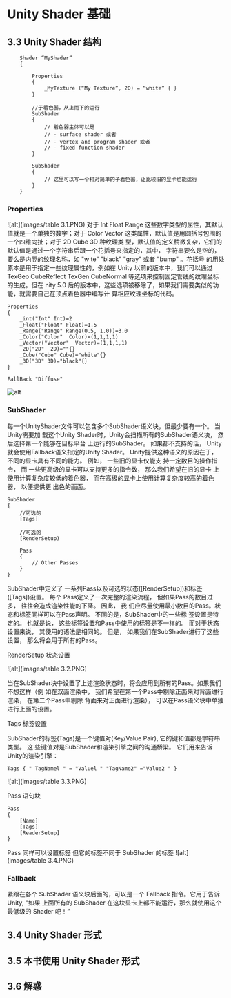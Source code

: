 # Unity Shader 基础

## 3.3 Unity Shader 结构

```
    Shader “MyShader” 
    {

        Properties 
        {
            _MyTexture (“My Texture”, 2D) = “white” { }
        }

        //子着色器，从上而下的运行
        SubShader 
        {
            // 着色器主体可以是
            // - surface shader 或者
            // - vertex and program shader 或者
            // - fixed function shader
        }

        SubShader 
        {
            // 这里可以写一个相对简单的子着色器，让比较旧的显卡也能运行
        }
    }
```
### Properties
![alt](images/table 3.1.PNG)
对于 Int Float Range 这些数字类型的屈性，其默认值就是一个单独的数字；对于 Color
Vector 这类属性，默认值是用圆括号包围的一个四维向扯；对于 2D Cube 3D 种纹理类
型，默认值的定义稍微复杂，它们的默认值是通过一个字符串后跟一个花括号来指定的，其中，
字符串要么是空的，要么是内翌的纹理名称，如 "w te" "black" "gray" 或者 "bump" 。花括号
的用处原本是用于指定一些纹理属性的，例如在 Unity 以前的版本中，我们可以通过 TexGeo
CubeReflect TexGen CubeNormal 等选项来控制固定管线的纹理坐标的生成。但在 nity 5.0
后的版本中，这些选项被移除了，如果我们需要类似的功能，就需要自己在顶点着色器中编写计
算相应纹理坐标的代码。

    Properties
    {
        _int("Int" Int)=2
        _Float("Float" Float)=1.5
        _Range("Range" Range(0.5, 1.0))=3.0
        _Color("Color"  Color)=(1,1,1,1)
        _Vector("Vector"  Vector)=(1,1,1,1)
        _2D("2D"  2D)=""{}
        _Cube("Cube" Cube)="white"{}
        _3D("3D" 3D)="black"{}
    }

    FallBack "Diffuse"

![alt](images/3.8.PNG)

### SubShader

每一个UnityShader文件可以包含多个SubShader语义块，但最少要有一个。 当Unity需要加
载这个Unity Shader时，Unity会扫描所有的SubShader语义块， 然后选择第一个能够在目标平台
上运行的SubShader。 如果都不支持的话， Unity就会使用Fallback语义指定的Unity Shader。
Unity提供这种语义的原因在于， 不同的显卡具有不同的能力。 例如， 一些旧的显卡仅能支
持一定数目的操作指令， 而 一些更高级的显卡可以支持更多的指令数， 那么我们希望在旧的显卡
上使用计算复杂度较低的着色器， 而在高级的显卡上使用计算复杂度较高的着色器， 以便提供更
出色的画面。

    SubShader 
    { 
        //可选的
        [Tags] 

        //可选的
        [RenderSetup) 

        Pass 
        { 
            // Other Passes
        }
    }

SubShader中定义了 一系列Pass以及可选的状态([RenderSetup])和标签([Tags])设置。 每个
Pass定义了一次完整的渲染流程， 但如果Pass的数目过多， 往往会造成渲染性能的下降。 因此， 我
们应尽量使用最小数目的Pass。状态和标签同样可以在Pass声明。 不同的是，SubShader中的一些标
签设置是特定的。 也就是说， 这些标签设置和Pass中使用的标签是不一样的。 而对于状态设置来说，
其使用的语法是相同的。 但是， 如果我们在SubShader进行了这些设置， 那么将会用于所有的Pass。

RenderSetup 状态设置

![alt](images/table 3.2.PNG)

当在SubShader块中设置了上述渲染状态时，将会应用到所有的Pass。如果我们不想这样（例
如在双面渲染中， 我们希望在第一个Pass中剔除正面来对背面进行渲染， 在第二个Pass中剔除
背面来对正面进行渲染）， 可以在Pass语义块中单独进行上面的设置。

Tags 标签设置

SubShader的标签(Tags)是一个键值对(Key/Value Pair), 它的键和值都是字符串类型。 这 些键值对是SubShader和渲染引擎之间的沟通桥梁。 它们用来告诉Unity的渲染引擎：

    Tags { " TagNamel " = "Valuel " "TagName2" ="Value2 " }

![alt](images/table 3.3.PNG)

Pass 语句块

    Pass
    {
        [Name]
        [Tags]
        [ReaderSetup]
    }


Pass 同样可以设置标签 但它的标签不同于 SubShader 的标签
![alt](images/table 3.4.PNG)

### Fallback
紧跟在各个 SubShader 语义块后面的，可以是一个 Fallback 指令。它用于告诉 Unity, "如果
上面所有的 SubShader 在这块显卡上都不能运行，那么就使用这个最低级的 Shader 吧！”

## 3.4 Unity Shader 形式

## 3.5 本书使用 Unity Shader 形式

## 3.6 解惑
